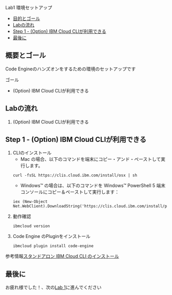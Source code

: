 Lab1 環境セットアップ

- [目的とゴール](#目的とゴール)
- [Labの流れ](#labの流れ)
- [Step 1 - (Option) IBM Cloud CLIが利用できる](#step-1---option-ibm-cloud-cliが利用できる)
- [最後に](#最後に)


## 概要とゴール

Code Engineのハンズオンをするための環境のセットアップです

ゴール

* (Option) IBM Cloud CLIが利用できる

## Labの流れ
1. (Option) IBM Cloud CLIが利用できる


## Step 1 - (Option) IBM Cloud CLIが利用できる

1. CLIのインストール
   * Mac の場合、以下のコマンドを端末にコピー・アンド・ペーストして実行します。
    ```
    curl -fsSL https://clis.cloud.ibm.com/install/osx | sh
    ```
   * Windows™ の場合は、以下のコマンドを Windows™ PowerShell 5 端末コンソールにコピー＆ペーストして実行します：
    ```
    iex (New-Object Net.WebClient).DownloadString('https://clis.cloud.ibm.com/install/powershell')
    ```
2. 動作確認
    ```
    ibmcloud version
    ```
3. Code Engine のPluginをインストール
   ```
   ibmcloud plugin install code-engine
   
   ```



参考情報[スタンドアロン IBM Cloud CLI のインストール](https://cloud.ibm.com/docs/cli?topic=cli-install-ibmcloud-cli&locale=ja)




## 最後に
お疲れ様でした！、次の[Lab 1](../Lab1)に進んでください

